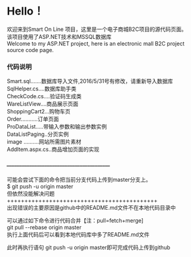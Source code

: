 ﻿# Hello！
欢迎来到Smart On Line 项目，这里是一个电子商城B2C项目的源代码页面。<br>
该项目使用了ASP.NET技术和MSSQL数据库<br> 
Welcome to my ASP.NET project, here is an electronic mall B2C project source code page.

### 代码说明
Smart.sql.......数据库导入文件,2016/5/31号有修改，请重新导入数据库<br>
SqlHelper.cs....数据库助手类<br>
CheckCode.cs....验证码生成类<br>
WareListView....商品展示页面<br>
ShoppingCart2...购物车页<br>
Order...........订单页面<br>
ProDataList.....带输入参数和输出参数实例<br>
DataListPaging..分页实例<br> 
image ..........网站所需图片素材<br>
AddItem.aspx.cs..商品增加页面的实现<br>
##### _________________________________________
可能会尝试下面的命令把当前分支代码上传到master分支上。<br>
$ git push -u origin master<br>
但依然没能解决问题<br>
+++++++++++++++++++++++++++++++++++++++++++<br>
出现错误的主要原因是github中的README.md文件不在本地代码目录中<br>

可以通过如下命令进行代码合并【注：pull=fetch+merge]<br>
git pull --rebase origin master<br>
执行上面代码后可以看到本地代码库中多了README.md文件<br>

此时再执行语句 git push -u origin master即可完成代码上传到github<br>
